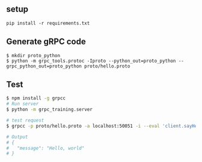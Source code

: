## setup
`pip install -r requirements.txt`

## Generate gRPC code
```
$ mkdir proto_python
$ python -m grpc_tools.protoc -Iproto --python_out=proto_python --grpc_python_out=proto_python proto/hello.proto 
```

## Test
```bash
$ npm install -g grpcc
# Run server
$ python -m grpc_training.server

# test request
$ grpcc -p proto/hello.proto -a localhost:50051 -i --eval 'client.sayHello({ name: "world" }, printReply)'

# Output
# {
#   "message": "Hello, world"
# }
``` 